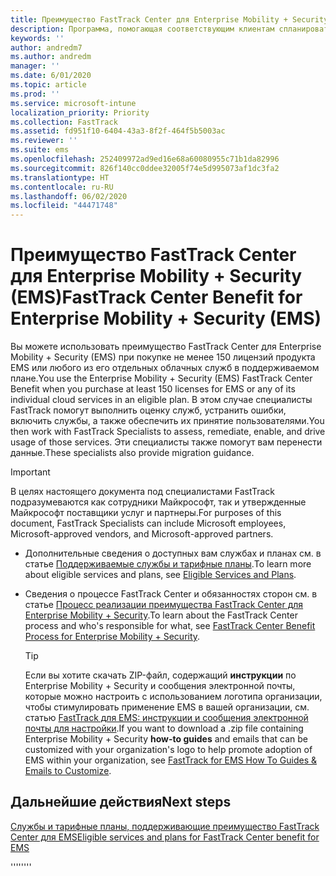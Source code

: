 ```yaml
---
title: Преимущество FastTrack Center для Enterprise Mobility + Security (EMS)
description: Программа, помогающая соответствующим клиентам спланировать и развернуть службы Intune и Azure Active Directory Premium.
keywords: ''
author: andredm7
ms.author: andredm
manager: ''
ms.date: 6/01/2020
ms.topic: article
ms.prod: ''
ms.service: microsoft-intune
localization_priority: Priority
ms.collection: FastTrack
ms.assetid: fd951f10-6404-43a3-8f2f-464f5b5003ac
ms.reviewer: ''
ms.suite: ems
ms.openlocfilehash: 252409972ad9ed16e68a60080955c71b1da82996
ms.sourcegitcommit: 826f140cc0ddee32005f74e5d995073af1dc3fa2
ms.translationtype: HT
ms.contentlocale: ru-RU
ms.lasthandoff: 06/02/2020
ms.locfileid: "44471748"
---
```

# <a name="fasttrack-center-benefit-for-enterprise-mobility--security-ems"></a><span data-ttu-id="b5ed3-103">Преимущество FastTrack Center для Enterprise Mobility + Security (EMS)</span><span class="sxs-lookup"><span data-stu-id="b5ed3-103">FastTrack Center Benefit for Enterprise Mobility + Security (EMS)</span></span>

<span data-ttu-id="b5ed3-104">Вы можете использовать преимущество FastTrack Center для Enterprise Mobility + Security (EMS) при покупке не менее 150 лицензий продукта EMS или любого из его отдельных облачных служб в поддерживаемом плане.</span><span class="sxs-lookup"><span data-stu-id="b5ed3-104">You use the Enterprise Mobility + Security (EMS) FastTrack Center Benefit when you purchase at least 150 licenses for EMS or any of its individual cloud services in an eligible plan.</span></span> <span data-ttu-id="b5ed3-105">В этом случае специалисты FastTrack помогут выполнить оценку служб, устранить ошибки, включить службы, а также обеспечить их принятие пользователями.</span><span class="sxs-lookup"><span data-stu-id="b5ed3-105">You then work with FastTrack Specialists to assess, remediate, enable, and drive usage of those services.</span></span> <span data-ttu-id="b5ed3-106">Эти специалисты также помогут вам перенести данные.</span><span class="sxs-lookup"><span data-stu-id="b5ed3-106">These specialists also provide migration guidance.</span></span> 

> [!IMPORTANT]
> <span data-ttu-id="b5ed3-107">В целях настоящего документа под специалистами FastTrack подразумеваются как сотрудники Майкрософт, так и утвержденные Майкрософт поставщики услуг и партнеры.</span><span class="sxs-lookup"><span data-stu-id="b5ed3-107">For purposes of this document, FastTrack Specialists can include Microsoft employees, Microsoft-approved vendors, and Microsoft-approved partners.</span></span>

- <span data-ttu-id="b5ed3-108">Дополнительные сведения о доступных вам службах и планах см. в статье [Поддерживаемые службы и тарифные планы](M365-eligible-services-and-plans.md).</span><span class="sxs-lookup"><span data-stu-id="b5ed3-108">To learn more about eligible services and plans, see [Eligible Services and Plans](M365-eligible-services-and-plans.md).</span></span>

- <span data-ttu-id="b5ed3-109">Сведения о процессе FastTrack Center и обязанностях сторон см. в статье [Процесс реализации преимущества FastTrack Center для Enterprise Mobility + Security](EMS-fasttrack-process.md).</span><span class="sxs-lookup"><span data-stu-id="b5ed3-109">To learn about the FastTrack Center process and who's responsible for what, see [FastTrack Center Benefit Process for Enterprise Mobility + Security](EMS-fasttrack-process.md).</span></span>

    > [!TIP]
    > <span data-ttu-id="b5ed3-110">Если вы хотите скачать ZIP-файл, содержащий **инструкции** по Enterprise Mobility + Security и сообщения электронной почты, которые можно настроить с использованием логотипа организации, чтобы стимулировать применение EMS в вашей организации, см. статью [FastTrack для EMS: инструкции и сообщения электронной почты для настройки](https://gallery.technet.microsoft.com/FastTrack-for-EMS-How-To-f170da4c).</span><span class="sxs-lookup"><span data-stu-id="b5ed3-110">If you want to download a .zip file containing Enterprise Mobility + Security **how-to guides** and emails that can be customized with your organization's logo to help promote adoption of EMS within your organization, see [FastTrack for EMS How To Guides & Emails to Customize](https://gallery.technet.microsoft.com/FastTrack-for-EMS-How-To-f170da4c).</span></span>

## <a name="next-steps"></a><span data-ttu-id="b5ed3-111">Дальнейшие действия</span><span class="sxs-lookup"><span data-stu-id="b5ed3-111">Next steps</span></span>

[<span data-ttu-id="b5ed3-112">Службы и тарифные планы, поддерживающие преимущество FastTrack Center для EMS</span><span class="sxs-lookup"><span data-stu-id="b5ed3-112">Eligible services and plans for FastTrack Center benefit for EMS</span></span>](M365-eligible-services-and-plans.md)

<span data-ttu-id="b5ed3-113">''''</span><span class="sxs-lookup"><span data-stu-id="b5ed3-113">''''</span></span>